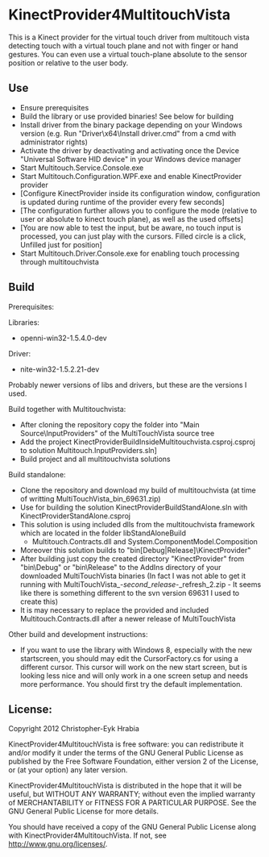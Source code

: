 KinectProvider4MultitouchVista
==============================

This is a Kinect provider for the virtual touch driver from multitouch vista detecting touch with a virtual touch plane and not with finger or hand gestures.
You can even use a virtual touch-plane absolute to the sensor position or relative to the user body.

Use
---
- Ensure prerequisites
- Build the library or use provided binaries! See below for building
- Install driver from the binary package depending on your Windows version (e.g. Run "Driver\x64\Install driver.cmd" from a cmd with administrator rights)
- Activate the driver by deactivating and activating once the Device "Universal Software HID device" in your Windows device manager
- Start Multitouch.Service.Console.exe
- Start Multitouch.Configuration.WPF.exe and enable KinectProvider provider
- [Configure KinectProvider inside its configuration window, configuration is updated during runtime of the provider every few seconds]
- [The configuration further allows you to configure the mode (relative to user or absolute to kinect touch plane), as well as the used offsets]
- [You are now able to test the input, but be aware, no touch input is processed, you can just play with the cursors. Filled circle is a click, Unfilled just for position]
- Start Multitouch.Driver.Console.exe for enabling touch processing through multitouchvista


Build
-----

Prerequisites:

Libraries:
- openni-win32-1.5.4.0-dev

Driver:
- nite-win32-1.5.2.21-dev

Probably newer versions of libs and drivers, but these are the versions I used.

Build together with Multitouchvista:
- After cloning the repository copy the folder into "Main Source\InputProviders" of the MultiTouchVista source tree
- Add the project KinectProviderBuildInsideMultitouchvista.csproj.csproj to solution Multitouch.InputProviders.sln]
- Build project and all multitouchvista solutions

Build standalone:
- Clone the repository and download my build of multitouchvista (at time of writting MultiTouchVista_bin_69631.zip)
- Use for building the solution KinectProviderBuildStandAlone.sln with KinectProviderStandAlone.csproj
- This solution is using included dlls from the multitouchvista framework which are located in the folder libStandAloneBuild
	- Multitouch.Contracts.dll and System.ComponentModel.Composition
- Moreover this solution builds to "bin\[Debug|Release]\KinectProvider"
- After building just copy the created directory "KinectProvider" from "bin\Debug" or "bin\Release" to the AddIns directory of your downloaded MultiTouchVista binaries 
  (In fact I was not able to get it running with MultiTouchVista_-_second_release_-_refresh_2.zip - It seems like there is something different to the svn version 69631 I used to create this)
- It is may necessary to replace the provided and included Multitouch.Contracts.dll after a newer release of MultiTouchVista

Other build and development instructions:
- If you want to use the library with Windows 8, especially with the new startscreen, you should may edit the CursorFactory.cs for using a different cursor. 
This cursor will work on the new start screen, but is looking less nice and will only work in a one screen setup and needs more performance. 
You should first try the default implementation.

License:
--------

Copyright 2012 Christopher-Eyk Hrabia

KinectProvider4MultitouchVista is free software: you can redistribute it and/or modify it under the terms of the GNU General Public License as published by the Free Software Foundation, either version 2 of the License, or (at your option) any later version.

KinectProvider4MultitouchVista is distributed in the hope that it will be useful, but WITHOUT ANY WARRANTY; without even the implied warranty of MERCHANTABILITY or FITNESS FOR A PARTICULAR PURPOSE. See the GNU General Public License for more details.

You should have received a copy of the GNU General Public License along with KinectProvider4MultitouchVista. If not, see http://www.gnu.org/licenses/.
